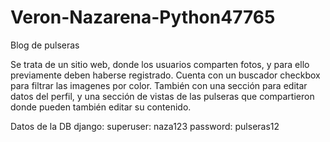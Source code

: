 # Veron-Nazarena-Python47765
Blog de pulseras

Se trata de un sitio web, donde los usuarios comparten fotos, y para ello previamente deben haberse registrado. 
Cuenta con un buscador checkbox para filtrar las imagenes por color. También con una sección para editar datos del perfil, y una sección de vistas de las pulseras que compartieron donde pueden también editar su contenido.

Datos de la DB django: 
superuser: naza123
password: pulseras12

